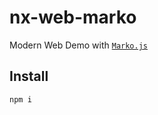 # nx-web-marko

Modern Web Demo with [`Marko.js`](https://markojs.com/)

## Install

```bash
npm i
```
